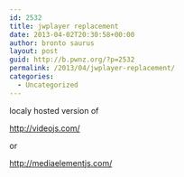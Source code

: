 ```yaml
---
id: 2532
title: jwplayer replacement
date: 2013-04-02T20:30:58+00:00
author: bronto saurus
layout: post
guid: http://b.pwnz.org/?p=2532
permalink: /2013/04/jwplayer-replacement/
categories:
  - Uncategorized
---
```

localy hosted version of
  
<http://videojs.com/>

or
  
<http://mediaelementjs.com/>